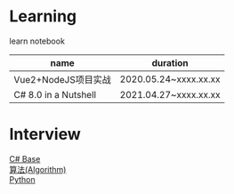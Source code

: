 # Learning

learn notebook

name|duration
-|-
Vue2+NodeJS项目实战|2020.05.24~xxxx.xx.xx
C# 8.0 in a Nutshell|2021.04.27~xxxx.xx.xx

# Interview

[C# Base](./2.面试相关/2.CSharp_interview.md)  
[算法(Algorithm)](./2.面试相关/3.Algorithm.md)  
[Python](./6_Python/Python.md)

